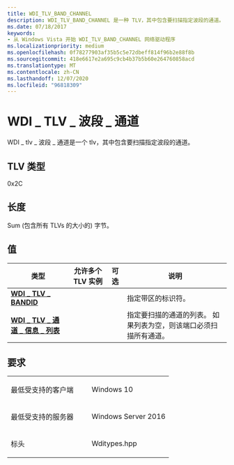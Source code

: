 ```yaml
---
title: WDI_TLV_BAND_CHANNEL
description: WDI_TLV_BAND_CHANNEL 是一种 TLV，其中包含要扫描指定波段的通道。
ms.date: 07/18/2017
keywords:
- 从 Windows Vista 开始 WDI_TLV_BAND_CHANNEL 网络驱动程序
ms.localizationpriority: medium
ms.openlocfilehash: 0f78277903af35b5c5e72dbeff814f96b2e88f8b
ms.sourcegitcommit: 418e6617e2a695c9cb4b37b5b60e264760858acd
ms.translationtype: MT
ms.contentlocale: zh-CN
ms.lasthandoff: 12/07/2020
ms.locfileid: "96818309"
---
```

# <a name="wdi_tlv_band_channel"></a>WDI \_ TLV \_ 波段 \_ 通道


WDI \_ tlv \_ 波段 \_ 通道是一个 tlv，其中包含要扫描指定波段的通道。

## <a name="tlv-type"></a>TLV 类型


0x2C

## <a name="length"></a>长度


Sum (包含所有 TLVs 的大小的) 字节。

## <a name="values"></a>值


| 类型                                                               | 允许多个 TLV 实例 | 可选 | 说明                                                                                     |
|--------------------------------------------------------------------|--------------------------------|----------|-------------------------------------------------------------------------------------------------|
| [**WDI \_ TLV \_ BANDID**](wdi-tlv-bandid.md)                         |                                |          | 指定带区的标识符。                                                          |
| [**WDI \_ TLV \_ 通道 \_ 信息 \_ 列表**](wdi-tlv-channel-info-list.md) |                                |          | 指定要扫描的通道的列表。 如果列表为空，则该端口必须扫描所有通道。 |

 

<a name="requirements"></a>要求
------------

<table>
<colgroup>
<col width="50%" />
<col width="50%" />
</colgroup>
<tbody>
<tr class="odd">
<td><p>最低受支持的客户端</p></td>
<td><p>Windows 10</p></td>
</tr>
<tr class="even">
<td><p>最低受支持的服务器</p></td>
<td><p>Windows Server 2016</p></td>
</tr>
<tr class="odd">
<td><p>标头</p></td>
<td>Wditypes.hpp</td>
</tr>
</tbody>
</table>

 

 




